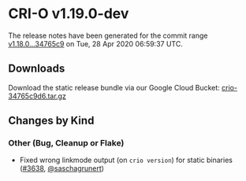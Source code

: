 # CRI-O v1.19.0-dev

The release notes have been generated for the commit range
[v1.18.0...34765c9](https://github.com/cri-o/cri-o/compare/v1.18.0...34765c9d645753b9a794d56983ac9ca467c64599) on Tue, 28 Apr 2020 06:59:37 UTC.

## Downloads

Download the static release bundle via our Google Cloud Bucket:
[crio-34765c9d6.tar.gz][0]

[0]: https://storage.googleapis.com/k8s-conform-cri-o/artifacts/crio-34765c9d6.tar.gz

## Changes by Kind

### Other (Bug, Cleanup or Flake)

- Fixed wrong linkmode output (on `crio version`) for static binaries ([#3638](https://github.com/cri-o/cri-o/pull/3638), [@saschagrunert](https://github.com/saschagrunert))